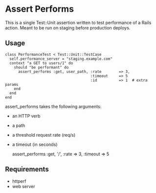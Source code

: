 # Assert Performs

This is a single Test::Unit assertion written to test performance of 
a Rails action. Meant to be run on staging before production deploys.

## Usage

    class PerformanceTest < Test::Unit::TestCase
      self.performance_server = "staging.example.com"
      context "a GET to users/1" do
        should "be performant" do
          assert_performs :get, user_path, :rate        => 3,
                                           :timeout     => 5
                                           :id          => 1  # extra params
        end
      end
    end

assert_performs takes the following arguments:

* an HTTP verb
* a path
* a threshold request rate (req/s)
* a timeout (in seconds)

    assert_performs :get, '/', :rate => 3, :timeout => 5

## Requirements

* httperf
* web server

